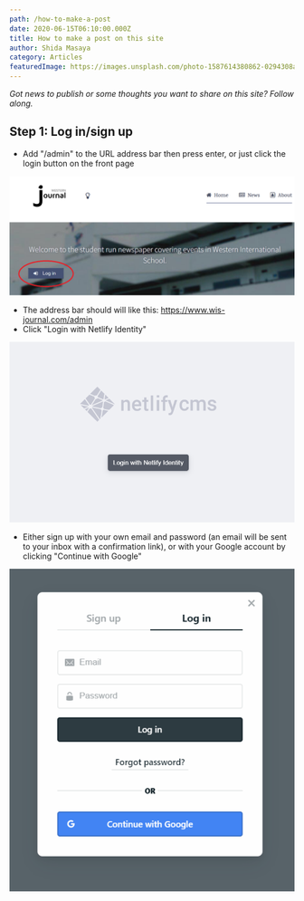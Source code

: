 ```yaml
---
path: /how-to-make-a-post
date: 2020-06-15T06:10:00.000Z
title: How to make a post on this site
author: Shida Masaya
category: Articles
featuredImage: https://images.unsplash.com/photo-1587614380862-0294308ae58b?ixlib=rb-1.2.1&ixid=eyJhcHBfaWQiOjEyMDd9&auto=format&fit=crop&w=1950&q=80
---
```


_Got news to publish or some thoughts you want to share on this site? Follow along._

## Step 1: Log in/sign up

* Add "/admin" to the URL address bar then press enter, or just click the login button on the front page

![screenshot](https://raw.githubusercontent.com/masayaShinoda/wis-journal-netlify/master/src/images/login-btn-scrshot.png)

* The address bar should will like this: https://www.wis-journal.com/admin
* Click "Login with Netlify Identity"

![screenshot](https://raw.githubusercontent.com/masayaShinoda/wis-journal-netlify/master/src/images/netlify-identity-button.png)

* Either sign up with your own email and password (an email will be sent to your inbox with a confirmation link), or with your Google account by clicking "Continue with Google"

![screenshot](https://raw.githubusercontent.com/masayaShinoda/wis-journal-netlify/master/src/images/netlify-login-widget.png)